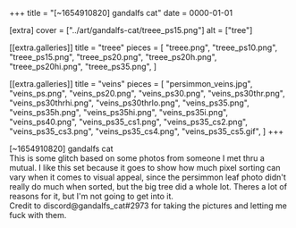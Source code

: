 +++
title = "[~1654910820] gandalfs cat"
date = 0000-01-01

[extra]
cover = ["../art/gandalfs-cat/treee_ps15.png"]
alt = ["tree"]

[[extra.galleries]]
title = "treee"
pieces = [
    "treee.png",
    "treee_ps10.png",
    "treee_ps15.png",
    "treee_ps20.png",
    "treee_ps20h.png",
    "treee_ps20hi.png",
    "treee_ps35.png",
]

[[extra.galleries]]
title = "veins"
pieces = [
    "persimmon_veins.jpg",
    "veins_ps.png",
    "veins_ps20.png",
    "veins_ps30.png",
    "veins_ps30thr.png",
    "veins_ps30thrhi.png",
    "veins_ps30thrlo.png",
    "veins_ps35.png",
    "veins_ps35h.png",
    "veins_ps35hi.png",
    "veins_ps35i.png",
    "veins_ps40.png",
    "veins_ps35_cs1.png",
    "veins_ps35_cs2.png",
    "veins_ps35_cs3.png",
    "veins_ps35_cs4.png",
    "veins_ps35_cs5.gif",
]
+++

<div class="gallery-title color">[~1654910820] gandalfs cat</div>
<div class="gallery-desc">
This is some glitch based on some photos from someone I met thru a mutual. I like this set
because it goes to show how much pixel sorting can vary when it comes to visual appeal,
since the persimmon leaf photo didn't really do much when sorted, but the big tree did a
whole lot. Theres a lot of reasons for it, but I'm not going to get into it.
</div>
<div class="gallery-desc">
Credit to
<a class="colorful">discord@gandalfs_cat#2973</a>
for taking the pictures and letting me fuck with them.
</div>
